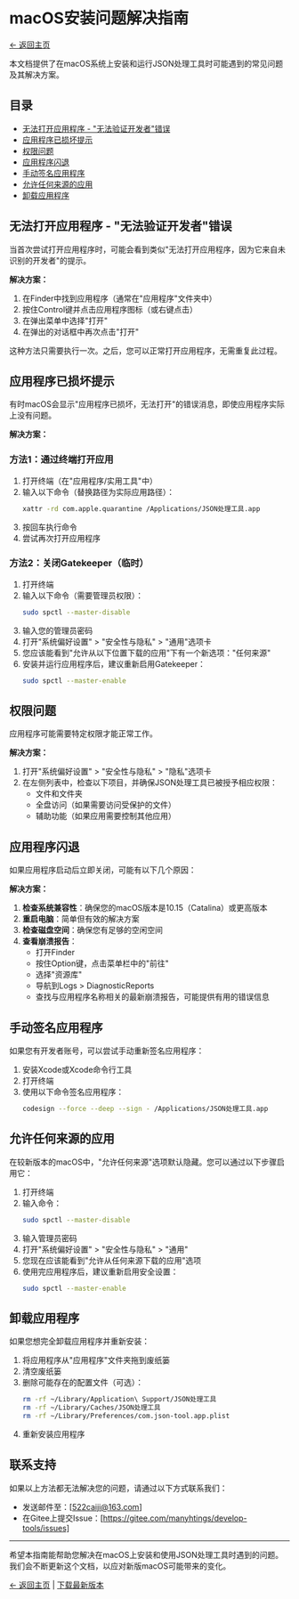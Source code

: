 # macOS安装问题解决指南

[← 返回主页](../README.md)

本文档提供了在macOS系统上安装和运行JSON处理工具时可能遇到的常见问题及其解决方案。

## 目录

- [无法打开应用程序 - "无法验证开发者"错误](#无法打开应用程序---无法验证开发者错误)
- [应用程序已损坏提示](#应用程序已损坏提示)
- [权限问题](#权限问题)
- [应用程序闪退](#应用程序闪退)
- [手动签名应用程序](#手动签名应用程序)
- [允许任何来源的应用](#允许任何来源的应用)
- [卸载应用程序](#卸载应用程序)

## 无法打开应用程序 - "无法验证开发者"错误

当首次尝试打开应用程序时，可能会看到类似"无法打开应用程序，因为它来自未识别的开发者"的提示。

**解决方案：**

1. 在Finder中找到应用程序（通常在"应用程序"文件夹中）
2. 按住Control键并点击应用程序图标（或右键点击）
3. 在弹出菜单中选择"打开"
4. 在弹出的对话框中再次点击"打开"

这种方法只需要执行一次。之后，您可以正常打开应用程序，无需重复此过程。

## 应用程序已损坏提示

有时macOS会显示"应用程序已损坏，无法打开"的错误消息，即使应用程序实际上没有问题。

**解决方案：**

### 方法1：通过终端打开应用

1. 打开终端（在"应用程序/实用工具"中）
2. 输入以下命令（替换路径为实际应用路径）：
   ```bash
   xattr -rd com.apple.quarantine /Applications/JSON处理工具.app
   ```
3. 按回车执行命令
4. 尝试再次打开应用程序

### 方法2：关闭Gatekeeper（临时）

1. 打开终端
2. 输入以下命令（需要管理员权限）：
   ```bash
   sudo spctl --master-disable
   ```
3. 输入您的管理员密码
4. 打开"系统偏好设置" > "安全性与隐私" > "通用"选项卡
5. 您应该能看到"允许从以下位置下载的应用"下有一个新选项："任何来源"
6. 安装并运行应用程序后，建议重新启用Gatekeeper：
   ```bash
   sudo spctl --master-enable
   ```

## 权限问题

应用程序可能需要特定权限才能正常工作。

**解决方案：**

1. 打开"系统偏好设置" > "安全性与隐私" > "隐私"选项卡
2. 在左侧列表中，检查以下项目，并确保JSON处理工具已被授予相应权限：
   - 文件和文件夹
   - 全盘访问（如果需要访问受保护的文件）
   - 辅助功能（如果应用需要控制其他应用）

## 应用程序闪退

如果应用程序启动后立即关闭，可能有以下几个原因：

**解决方案：**

1. **检查系统兼容性**：确保您的macOS版本是10.15（Catalina）或更高版本
2. **重启电脑**：简单但有效的解决方案
3. **检查磁盘空间**：确保您有足够的空闲空间
4. **查看崩溃报告**：
   - 打开Finder
   - 按住Option键，点击菜单栏中的"前往"
   - 选择"资源库"
   - 导航到Logs > DiagnosticReports
   - 查找与应用程序名称相关的最新崩溃报告，可能提供有用的错误信息

## 手动签名应用程序

如果您有开发者账号，可以尝试手动重新签名应用程序：

1. 安装Xcode或Xcode命令行工具
2. 打开终端
3. 使用以下命令签名应用程序：
   ```bash
   codesign --force --deep --sign - /Applications/JSON处理工具.app
   ```

## 允许任何来源的应用

在较新版本的macOS中，"允许任何来源"选项默认隐藏。您可以通过以下步骤启用它：

1. 打开终端
2. 输入命令：
   ```bash
   sudo spctl --master-disable
   ```
3. 输入管理员密码
4. 打开"系统偏好设置" > "安全性与隐私" > "通用"
5. 您现在应该能看到"允许从任何来源下载的应用"选项
6. 使用完应用程序后，建议重新启用安全设置：
   ```bash
   sudo spctl --master-enable
   ```

## 卸载应用程序

如果您想完全卸载应用程序并重新安装：

1. 将应用程序从"应用程序"文件夹拖到废纸篓
2. 清空废纸篓
3. 删除可能存在的配置文件（可选）：
   ```bash
   rm -rf ~/Library/Application\ Support/JSON处理工具
   rm -rf ~/Library/Caches/JSON处理工具
   rm -rf ~/Library/Preferences/com.json-tool.app.plist
   ```
4. 重新安装应用程序

## 联系支持

如果以上方法都无法解决您的问题，请通过以下方式联系我们：

- 发送邮件至：[522caiji@163.com]
- 在Gitee上提交Issue：[https://gitee.com/manyhtings/develop-tools/issues]

---

希望本指南能帮助您解决在macOS上安装和使用JSON处理工具时遇到的问题。我们会不断更新这个文档，以应对新版macOS可能带来的变化。

[← 返回主页](../README.md) | [下载最新版本](https://gitee.com/您的用户名/develop-tool/releases) 